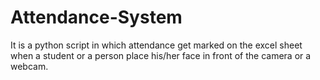 # Attendance-System
It is a python script in which attendance get marked on the excel sheet when a student or a person place his/her face in front of the camera or a webcam.

